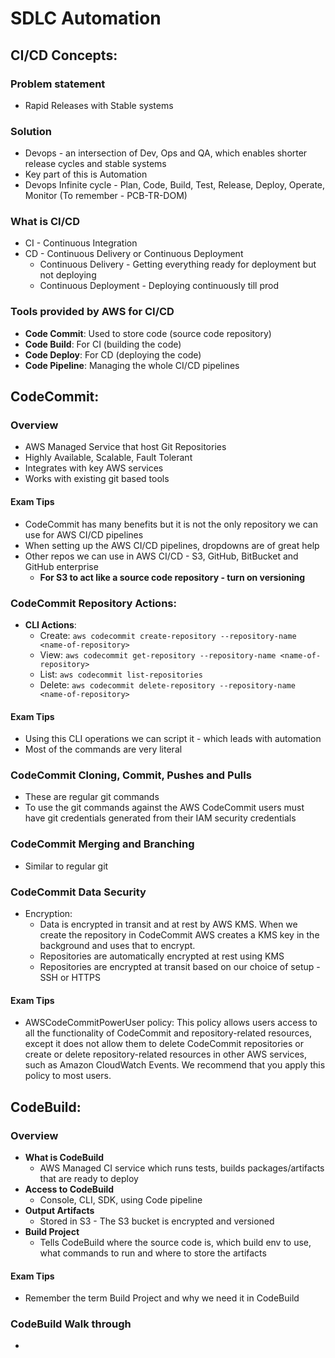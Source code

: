 # SDLC Automation

## CI/CD Concepts:
### Problem statement 
- Rapid Releases with Stable systems

### Solution
- Devops - an intersection of Dev, Ops and QA, which enables shorter release cycles and stable systems
- Key part of this is Automation 
- Devops Infinite cycle - Plan, Code, Build, Test, Release, Deploy, Operate, Monitor (To remember - PCB-TR-DOM)

### What is CI/CD
- CI - Continuous Integration 
- CD - Continuous Delivery or Continuous Deployment 
  - Continuous Delivery - Getting everything ready for deployment but not deploying
  - Continuous Deployment - Deploying continuously till prod

### Tools provided by AWS for CI/CD 
- __Code Commit__: Used to store code (source code repository)
- __Code Build__: For CI (building the code)
- __Code Deploy__: For CD (deploying the code)
- __Code Pipeline__: Managing the whole CI/CD pipelines


## CodeCommit:
### Overview
- AWS Managed Service that host Git Repositories
- Highly Available, Scalable, Fault Tolerant 
- Integrates with key AWS services 
- Works with existing git based tools
#### Exam Tips 
- CodeCommit has many benefits but it is not the only repository we can use for AWS CI/CD pipelines
- When setting up the AWS CI/CD pipelines, dropdowns are of great help
- Other repos we can use in AWS CI/CD - S3, GitHub, BitBucket and GitHub enterprise
  - __For S3 to act like a source code repository - turn on versioning__

### CodeCommit Repository Actions:
- __CLI Actions__: 
  - Create: `aws codecommit create-repository --repository-name <name-of-repository>`
  - View: `aws codecommit get-repository --repository-name <name-of-repository>`
  - List: `aws codecommit list-repositories`
  - Delete: `aws codecommit delete-repository --repository-name <name-of-repository>`
#### Exam Tips 
- Using this CLI operations we can script it - which leads with automation
- Most of the commands are very literal 

### CodeCommit Cloning, Commit, Pushes and Pulls
- These are regular git commands
- To use the git commands against the AWS CodeCommit users must have git credentials generated from their IAM security credentials

### CodeCommit Merging and Branching
- Similar to regular git

### CodeCommit Data Security
- Encryption: 
  - Data is encrypted in transit and at rest by AWS KMS. When we create the repository in CodeCommit 
    AWS creates a KMS key in the background and uses that to encrypt.
  - Repositories are automatically encrypted at rest using KMS
  - Repositories are encrypted at transit based on our choice of setup - SSH or HTTPS
#### Exam Tips
- AWSCodeCommitPowerUser policy: This policy allows users access to all the functionality of CodeCommit and repository-related resources, 
  except it does not allow them to delete CodeCommit repositories or create or delete repository-related resources in other AWS services, such as Amazon CloudWatch Events. We recommend that you apply this policy to most users.


## CodeBuild:
### Overview
- __What is CodeBuild__
  - AWS Managed CI service which runs tests, builds packages/artifacts that are ready to deploy
- __Access to CodeBuild__
  - Console, CLI, SDK, using Code pipeline
- __Output Artifacts__
  - Stored in S3 - The S3 bucket is encrypted and versioned 
- __Build Project__
  - Tells CodeBuild where the source code is, which build env to use, what commands to run and where to store the artifacts
#### Exam Tips
- Remember the term Build Project and why we need it in CodeBuild

### CodeBuild Walk through
- 